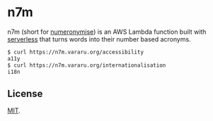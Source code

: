 # n7m

n7m (short for [numeronymise](https://en.wikipedia.org/wiki/Numeronym)) is an AWS Lambda function built with [serverless](https://github.com/serverless/serverless) that turns words into their number based acronyms.

```bash
$ curl https://n7m.vararu.org/accessibility
a11y
$ curl https://n7m.vararu.org/internationalisation
i18n
```

## License

[MIT](LICENSE.txt).
